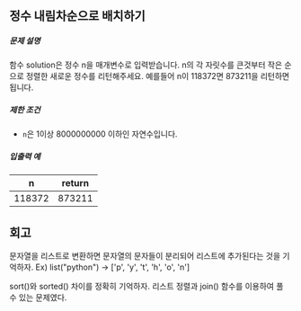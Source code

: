 ## 정수 내림차순으로 배치하기

##### 문제 설명

함수 solution은 정수 n을 매개변수로 입력받습니다. n의 각 자릿수를 큰것부터 작은 순으로 정렬한 새로운 정수를 리턴해주세요. 예를들어 n이 118372면 873211을 리턴하면 됩니다.

##### 제한 조건

- `n`은 1이상 8000000000 이하인 자연수입니다.

##### 입출력 예

| n      | return |
| ------ | :----: |
| 118372 | 873211 |

## 회고

문자열을 리스트로 변환하면 문자열의 문자들이 분리되어 리스트에 추가된다는 것을 기억하자. Ex) list("python") -> ['p', 'y', 't', 'h', 'o', 'n']

sort()와 sorted() 차이를 정확히 기억하자. 리스트 정렬과 join() 함수를 이용하여 풀 수 있는 문제였다.

